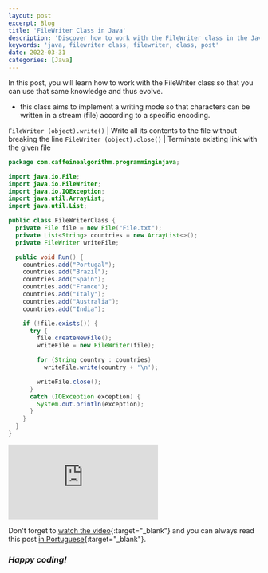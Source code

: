 ```yaml
---
layout: post
excerpt: Blog
title: 'FileWriter Class in Java'
description: 'Discover how to work with the FileWriter class in the Java programming language. Get answers to your questions with the theory and examples presented.'
keywords: 'java, filewriter class, filewriter, class, post'
date: 2022-03-31
categories: [Java]
---
```


In this post, you will learn how to work with the FileWriter class so that you can use that same knowledge and thus evolve.

- this class aims to implement a writing mode so that characters can be written in a stream (file) according to a specific encoding.

`FileWriter (object).write()` | Write all its contents to the file without breaking the line
`FileWriter (object).close()` | Terminate existing link with the given file

```java
package com.caffeinealgorithm.programminginjava;

import java.io.File;
import java.io.FileWriter;
import java.io.IOException;
import java.util.ArrayList;
import java.util.List;

public class FileWriterClass {
  private File file = new File("File.txt");
  private List<String> countries = new ArrayList<>();
  private FileWriter writeFile;

  public void Run() {
    countries.add("Portugal");
    countries.add("Brazil");
    countries.add("Spain");
    countries.add("France");
    countries.add("Italy");
    countries.add("Australia");
    countries.add("India");

    if (!file.exists()) {
      try {
        file.createNewFile();
        writeFile = new FileWriter(file);

        for (String country : countries)
          writeFile.write(country + '\n');

        writeFile.close();
      }
      catch (IOException exception) {
        System.out.println(exception);
      }
    }
  }
}
```

<div class="video-container">
  <iframe src="https://www.youtube.com/embed/iohYifid7pM" frameborder="0" allowfullscreen></iframe>
</div>

Don't forget to [watch the video](https://youtu.be/iohYifid7pM){:target="\_blank"} and you can always read this post [in Portuguese](https://caffeinealgorithm.com/blog/classe-filewriter-em-java/){:target="\_blank"}.

### _Happy coding!_
